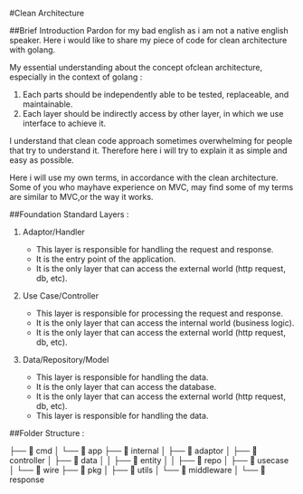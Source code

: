 #Clean Architecture

##Brief Introduction
Pardon for my bad english as i am not a native english speaker.
Here i would like to share my piece of code for clean architecture with golang.

My essential understanding about the concept ofclean architecture, especially in the context of golang : 
1. Each parts should be independently able to be tested, replaceable, and maintainable.
2. Each layer should be indirectly access by other layer, in which we use interface to achieve it.

I understand that clean code approach sometimes overwhelming for people that try to understand it.
Therefore here i will try to explain it as simple and easy as possible.

Here i will use my own terms, in accordance with the clean architecture. Some of you who mayhave experience on MVC, 
may find some of my terms are similar to MVC,or the way it works.



##Foundation 
Standard Layers :
1. Adaptor/Handler
    - This layer is responsible for handling the request and response.
    - It is the entry point of the application.
    - It is the only layer that can access the external world (http request, db, etc).

2. Use Case/Controller
    - This layer is responsible for processing the request and response.
    - It is the only layer that can access the internal world (business logic).
    - It is the only layer that can access the external world (http request, db, etc).

3. Data/Repository/Model
    - This layer is responsible for handling the data.
    - It is the only layer that can access the database.
    - It is the only layer that can access the external world (http request, db, etc).
    - This layer is responsible for handling the data.

##Folder Structure : 

├── 📂 cmd
│ └── 📂 app
├── 📂 internal
│ ├── 📂 adaptor
│ ├── 📂 controller
│ ├── 📂 data
│ │ ├── 📂 entity
│ │ ├── 📂 repo
│ ├── 📂 usecase
│ └── 📂 wire
├── 📂 pkg
│ ├── 📂 utils
│ └── 📂 middleware
│ └── 📂 response
